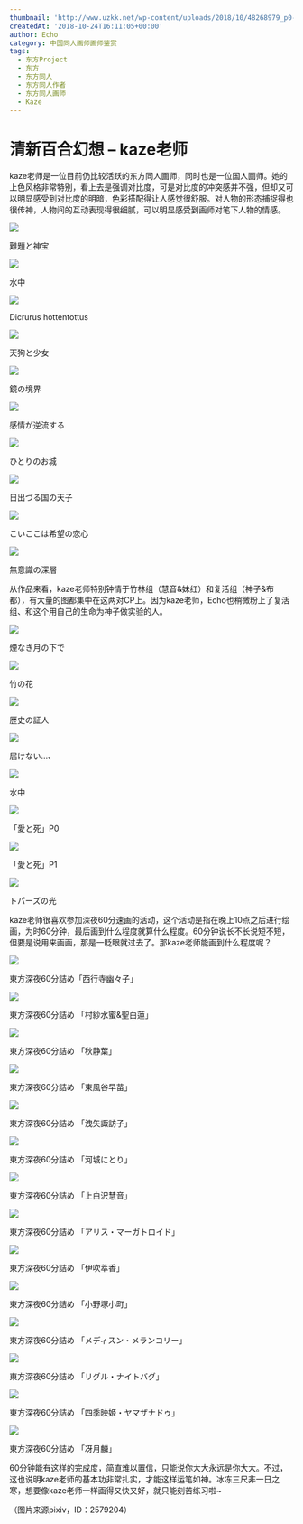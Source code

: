 ```yaml
---
thumbnail: 'http://www.uzkk.net/wp-content/uploads/2018/10/48268979_p0-825x510.jpg'
createdAt: '2018-10-24T16:11:05+00:00'
author: Echo
category: 中国同人画师画师鉴赏
tags:
  - 东方Project
  - 东方
  - 东方同人
  - 东方同人作者
  - 东方同人画师
  - Kaze
---
```


# 清新百合幻想 – kaze老师

kaze老师是一位目前仍比较活跃的东方同人画师，同时也是一位国人画师。她的上色风格非常特别，看上去是强调对比度，可是对比度的冲突感并不强，但却又可以明显感受到对比度的明暗，色彩搭配得让人感觉很舒服。对人物的形态捕捉得也很传神，人物间的互动表现得很细腻，可以明显感受到画师对笔下人物的情感。

![](http://www.uzkk.net/wp-content/uploads/2018/10/63000601_p0-755x1024.jpg)

難題と神宝

![](http://www.uzkk.net/wp-content/uploads/2018/10/56622627_p0-768x1024.jpg)

水中

![](http://www.uzkk.net/wp-content/uploads/2018/10/54052208_p0-1024x688.png)

Dicrurus hottentottus

![](http://www.uzkk.net/wp-content/uploads/2018/10/45616276_p0-1024x724.jpg)

天狗と少女

![](http://www.uzkk.net/wp-content/uploads/2018/10/50433545_p0-1024x724.jpg)

鏡の境界

![](http://www.uzkk.net/wp-content/uploads/2018/10/45258873_p0-1024x724.jpg)

感情が逆流する

![](http://www.uzkk.net/wp-content/uploads/2018/10/49223550_p0-724x1024.jpg)

ひとりのお城

![](http://www.uzkk.net/wp-content/uploads/2018/10/41073789_p0.jpg)

日出づる国の天子

![](http://www.uzkk.net/wp-content/uploads/2018/10/36104648_p0.jpg)

こいここは希望の恋心

![](http://www.uzkk.net/wp-content/uploads/2018/10/39792260_p0.jpg)

無意識の深層

从作品来看，kaze老师特别钟情于竹林组（慧音&妹红）和复活组（神子&布都），有大量的图都集中在这两对CP上。因为kaze老师，Echo也稍微粉上了复活组、和这个用自己的生命为神子做实验的人。

![](http://www.uzkk.net/wp-content/uploads/2018/10/54813121_p0-1024x655.jpg)

煙なき月の下で

![](http://www.uzkk.net/wp-content/uploads/2018/10/48268979_p0-1024x724.jpg)

竹の花

![](http://www.uzkk.net/wp-content/uploads/2018/10/61015738_p0-723x1024.jpg)

歴史の証人

![](http://www.uzkk.net/wp-content/uploads/2018/10/21252297_p0.jpg)

届けない…、

![](http://www.uzkk.net/wp-content/uploads/2018/10/33103467_p0.jpg)

水中

![](http://www.uzkk.net/wp-content/uploads/2018/10/45356102_p0.jpg)

「愛と死」P0

![](http://www.uzkk.net/wp-content/uploads/2018/10/45356102_p1.jpg)

「愛と死」P1

![](http://www.uzkk.net/wp-content/uploads/2018/10/53256109_p0--720x1024.jpg)

トパーズの光

kaze老师很喜欢参加深夜60分速画的活动，这个活动是指在晚上10点之后进行绘画，为时60分钟，最后画到什么程度就算什么程度。60分钟说长不长说短不短，但要是说用来画画，那是一眨眼就过去了。那kaze老师能画到什么程度呢？

![](http://www.uzkk.net/wp-content/uploads/2018/10/45535211_p0.jpg)

東方深夜60分詰め「西行寺幽々子」

![](http://www.uzkk.net/wp-content/uploads/2018/10/46524677_p1.jpg)

東方深夜60分詰め 「村紗水蜜&聖白蓮」

![](http://www.uzkk.net/wp-content/uploads/2018/10/45878857_p1.jpg)

東方深夜60分詰め 「秋静葉」

![](http://www.uzkk.net/wp-content/uploads/2018/10/45795267_p0.jpg)

東方深夜60分詰め 「東風谷早苗」

![](http://www.uzkk.net/wp-content/uploads/2018/10/45950218_p4.jpg)

東方深夜60分詰め 「洩矢諏訪子」

![](http://www.uzkk.net/wp-content/uploads/2018/10/46102353_p1.jpg)

東方深夜60分詰め 「河城にとり」

![](http://www.uzkk.net/wp-content/uploads/2018/10/46030156_p0.jpg)

東方深夜60分詰め 「上白沢慧音」

![](http://www.uzkk.net/wp-content/uploads/2018/10/45701837_p0.jpg)

東方深夜60分詰め 「アリス・マーガトロイド」

![](http://www.uzkk.net/wp-content/uploads/2018/10/45878857_p2.jpg)

東方深夜60分詰め 「伊吹萃香」

![](http://www.uzkk.net/wp-content/uploads/2018/10/45535211_p4.jpg)

東方深夜60分詰め 「小野塚小町」

![](http://www.uzkk.net/wp-content/uploads/2018/10/46251038_p2.jpg)

東方深夜60分詰め 「メディスン・メランコリー」

![](http://www.uzkk.net/wp-content/uploads/2018/10/50598459_p4.jpg)

東方深夜60分詰め 「リグル・ナイトバグ」

![](http://www.uzkk.net/wp-content/uploads/2018/10/46524677_p3.jpg)

東方深夜60分詰め 「四季映姫・ヤマザナドゥ」

![](http://www.uzkk.net/wp-content/uploads/2018/10/46647754_p0.jpg)

東方深夜60分詰め 「冴月麟」

60分钟能有这样的完成度，简直难以置信，只能说你大大永远是你大大。不过，这也说明kaze老师的基本功非常扎实，才能这样运笔如神。冰冻三尺非一日之寒，想要像kaze老师一样画得又快又好，就只能刻苦练习啦~

（图片来源pixiv，ID：2579204）
